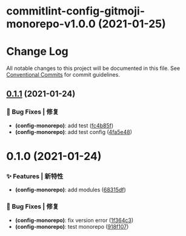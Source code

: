 # commitlint-config-gitmoji-monorepo-v1.0.0 (2021-01-25)

# Change Log

All notable changes to this project will be documented in this file.
See [Conventional Commits](https://conventionalcommits.org) for commit guidelines.

## [0.1.1](https://github.com/arvinxx/commit-gitmoji/compare/commitlint-config-gitmoji-monorepo@0.1.0...commitlint-config-gitmoji-monorepo@0.1.1) (2021-01-24)


### 🐛 Bug Fixes | 修复

* **(config-monorepo)**: add test ([fc4b85f](https://github.com/arvinxx/commit-gitmoji/commit/fc4b85f))
* **(config-monorepo)**: add test config ([4fa5e48](https://github.com/arvinxx/commit-gitmoji/commit/4fa5e48))





# 0.1.0 (2021-01-24)


### ✨ Features | 新特性

* **(config-monorepo)**: add modules ([68315df](https://github.com/arvinxx/commit-gitmoji/commit/68315df))


### 🐛 Bug Fixes | 修复

* **(config-monorepo)**: fix version error ([1f364c3](https://github.com/arvinxx/commit-gitmoji/commit/1f364c3))
* **(config-monorepo)**: test monorepo ([918f107](https://github.com/arvinxx/commit-gitmoji/commit/918f107))

